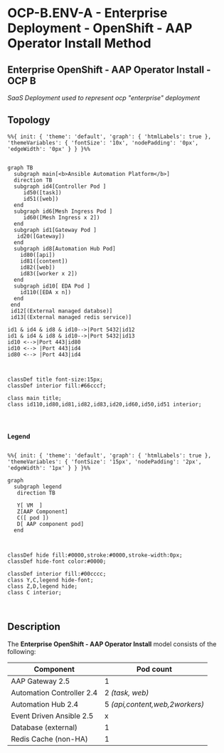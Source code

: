 # OCP-B.ENV-A - Enterprise Deployment - OpenShift - AAP Operator Install Method

## Enterprise OpenShift - AAP Operator Install - OCP B
_SaaS Deployment used to represent ocp "enterprise" deployment_

## Topology

```mermaid
%%{ init: { 'theme': 'default', 'graph': { 'htmlLabels': true }, 'themeVariables': { 'fontSize': '10x', 'nodePadding': '0px', 'edgeWidth': '0px' } } }%%


graph TB
  subgraph main[<b>Ansible Automation Platform</b>]
  direction TB
  subgraph id4[Controller Pod ]
     id50([task])
     id51([web])
  end
  subgraph id6[Mesh Ingress Pod ]
     id60([Mesh Ingress x 2])
  end
  subgraph id1[Gateway Pod ]
   id20([Gateway])
  end
  subgraph id8[Automation Hub Pod]
    id80([api])
    id81([content])
    id82([web])
    id83([worker x 2])
  end
  subgraph id10[ EDA Pod ]
    id110([EDA x n])
  end
 end
 id12[(External managed databse)]
 id13[(External managed redis service)]

id1 & id4 & id8 & id10-->|Port 5432|id12
id1 & id4 & id8 & id10-->|Port 5432|id13
id10 <-->|Port 443|id80
id10 <--> |Port 443|id4
id80 <--> |Port 443|id4



classDef title font-size:15px;
classDef interior fill:#66cccf;

class main title;
class id110,id80,id81,id82,id83,id20,id60,id50,id51 interior;




```

**Legend**

```mermaid

%%{ init: { 'theme': 'default', 'graph': { 'htmlLabels': true }, 'themeVariables': { 'fontSize': '15px', 'nodePadding': '2px', 'edgeWidth': '1px' } } }%%

graph
  subgraph legend
   direction TB

   Y[ VM  ]
   Z[AAP Component]
   C([ pod ])
   D[ AAP component pod]
  end



classDef hide fill:#0000,stroke:#0000,stroke-width:0px;
classDef hide-font color:#0000;

classDef interior fill:#00cccc;
class Y,C,legend hide-font;
class Z,D,legend hide;
class C interior;



```

## Description

The **Enterprise OpenShift - AAP Operator Install** model consists of the following:

| Component                                     | Pod count                      |
| --------------------------------------------- | ------------------------------ |
| AAP Gateway 2.5                               | 1                              |
| Automation Controller 2.4                     | 2 *(task, web)*                |
| Automation Hub 2.4                            | 5 *(api,content,web,2workers)* |
| Event Driven Ansible 2.5                      | x                              |
| Database (external)                           | 1                              |
| Redis Cache (non-HA)                          | 1                              |

